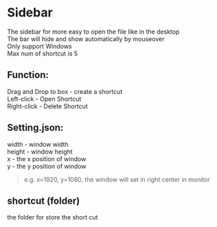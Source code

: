 # Sidebar
The sidebar for more easy to open the file like in the desktop  
The bar will hide and show automatically by mouseover  
Only support Windows  
Max num of shortcut is 5  

## Function:
Drag and Drop to box - create a shortcut  
Left-click - Open Shortcut  
Right-click - Delete Shortcut  

## Setting.json:
width - window width  
height - window height  
x - the x position of window  
y - the y position of window  
> e.g. x=1920, y=1080, the window will set in right center in monitor

## shortcut (folder)  
the folder for store the short cut
